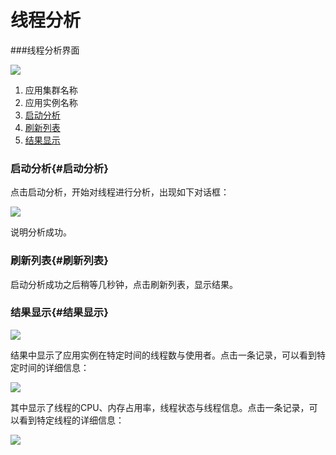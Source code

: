 # 线程分析

###线程分析界面

![](/assets/92_3.png)

1. 应用集群名称
2. 应用实例名称
3. [启动分析](#启动分析)
4. [刷新列表](#刷新列表)
5. [结果显示](#结果显示)

### 启动分析{#启动分析}

点击启动分析，开始对线程进行分析，出现如下对话框：

![](/assets/92_4.png)

说明分析成功。

### 刷新列表{#刷新列表}

启动分析成功之后稍等几秒钟，点击刷新列表，显示结果。

### 结果显示{#结果显示}

![](/assets/92_5.png)

结果中显示了应用实例在特定时间的线程数与使用者。点击一条记录，可以看到特定时间的详细信息：

![](/assets/92_6.png)

其中显示了线程的CPU、内存占用率，线程状态与线程信息。点击一条记录，可以看到特定线程的详细信息：

![](/assets/92_7.png)

